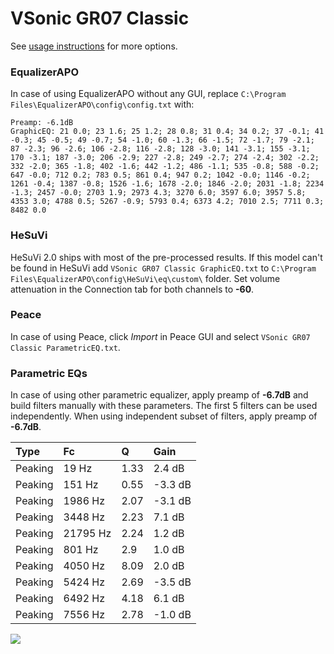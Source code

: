 # VSonic GR07 Classic
See [usage instructions](https://github.com/jaakkopasanen/AutoEq#usage) for more options.

### EqualizerAPO
In case of using EqualizerAPO without any GUI, replace `C:\Program Files\EqualizerAPO\config\config.txt`
with:
```
Preamp: -6.1dB
GraphicEQ: 21 0.0; 23 1.6; 25 1.2; 28 0.8; 31 0.4; 34 0.2; 37 -0.1; 41 -0.3; 45 -0.5; 49 -0.7; 54 -1.0; 60 -1.3; 66 -1.5; 72 -1.7; 79 -2.1; 87 -2.3; 96 -2.6; 106 -2.8; 116 -2.8; 128 -3.0; 141 -3.1; 155 -3.1; 170 -3.1; 187 -3.0; 206 -2.9; 227 -2.8; 249 -2.7; 274 -2.4; 302 -2.2; 332 -2.0; 365 -1.8; 402 -1.6; 442 -1.2; 486 -1.1; 535 -0.8; 588 -0.2; 647 -0.0; 712 0.2; 783 0.5; 861 0.4; 947 0.2; 1042 -0.0; 1146 -0.2; 1261 -0.4; 1387 -0.8; 1526 -1.6; 1678 -2.0; 1846 -2.0; 2031 -1.8; 2234 -1.3; 2457 -0.0; 2703 1.9; 2973 4.3; 3270 6.0; 3597 6.0; 3957 5.8; 4353 3.0; 4788 0.5; 5267 -0.9; 5793 0.4; 6373 4.2; 7010 2.5; 7711 0.3; 8482 0.0
```

### HeSuVi
HeSuVi 2.0 ships with most of the pre-processed results. If this model can't be found in HeSuVi add
`VSonic GR07 Classic GraphicEQ.txt` to `C:\Program Files\EqualizerAPO\config\HeSuVi\eq\custom\` folder.
Set volume attenuation in the Connection tab for both channels to **-60**.

### Peace
In case of using Peace, click *Import* in Peace GUI and select `VSonic GR07 Classic ParametricEQ.txt`.

### Parametric EQs
In case of using other parametric equalizer, apply preamp of **-6.7dB** and build filters manually
with these parameters. The first 5 filters can be used independently.
When using independent subset of filters, apply preamp of **-6.7dB**.

| Type    | Fc       |    Q | Gain    |
|:--------|:---------|:-----|:--------|
| Peaking | 19 Hz    | 1.33 | 2.4 dB  |
| Peaking | 151 Hz   | 0.55 | -3.3 dB |
| Peaking | 1986 Hz  | 2.07 | -3.1 dB |
| Peaking | 3448 Hz  | 2.23 | 7.1 dB  |
| Peaking | 21795 Hz | 2.24 | 1.2 dB  |
| Peaking | 801 Hz   | 2.9  | 1.0 dB  |
| Peaking | 4050 Hz  | 8.09 | 2.0 dB  |
| Peaking | 5424 Hz  | 2.69 | -3.5 dB |
| Peaking | 6492 Hz  | 4.18 | 6.1 dB  |
| Peaking | 7556 Hz  | 2.78 | -1.0 dB |

![](https://raw.githubusercontent.com/jaakkopasanen/AutoEq/master/results/innerfidelity/sbaf-serious/VSonic%20GR07%20Classic/VSonic%20GR07%20Classic.png)